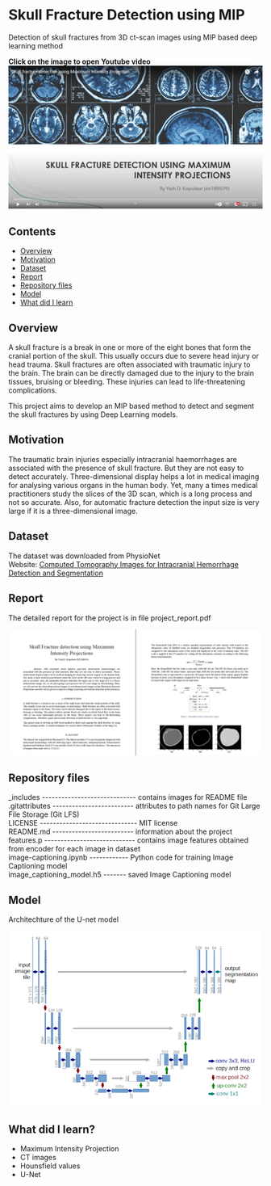 # Skull Fracture Detection using MIP
Detection of skull fractures from 3D ct-scan images using MIP based deep learning method


<b>Click on the image to open Youtube video</b><br>
[![IMAGE ALT TEXT HERE](_includes/youtube_ss.png)](https://www.youtube.com/watch?v=Mfvsl9svhNU)


## Contents
* [Overview](#overview)
* [Motivation](#motivation)
* [Dataset](#dataset)
* [Report](#report)
* [Repository files](#repository-files)
* [Model](#model)
* [What did I learn](#what-did-i-learn)

## Overview
A skull fracture is a break in one or more of the eight bones that form the cranial portion of the skull. This usually occurs due to severe head injury or head trauma. Skull fractures are often associated with traumatic injury to the brain. The brain can be directly damaged due to the injury to the brain tissues, bruising or bleeding. These injuries can lead to life-threatening complications.<br>

This project aims to develop an MIP based method to detect and segment the skull fractures by using Deep Learning models.

## Motivation
The traumatic brain injuries especially intracranial haemorrhages are associated with the presence of skull fracture. But they are not easy to detect accurately. Three-dimensional display helps a lot in medical imaging for analysing various organs in the human body. Yet, many a times medical practitioners study the slices of the 3D scan, which is a long process and not so accurate. Also, for automatic fracture detection the input size is very large if it is a three-dimensional image.

## Dataset
The dataset was downloaded from PhysioNet<br>
Website: [Computed Tomography Images for Intracranial Hemorrhage Detection and Segmentation](https://physionet.org/content/ct-ich/1.3.1/k)


## Report
The detailed report for the project is in file project_report.pdf<br>
<p align="center">
  <img src="_includes/report_ss.png" width="700">
</p>



## Repository files
\_includes ----------------------------- contains images for README file
<br>.gitattributes ------------------------- attributes to path names for Git Large File Storage (Git LFS)
<br>LICENSE ------------------------------ MIT license
<br>README.md ------------------------- information about the project
<br>features.p ---------------------------- contains image features obtained from encoder for each image in dataset
<br>image-captioning.ipynb ------------ Python code for training Image Captioning model
<br>image_captioning_model.h5 ------- saved Image Captioning model
<br>

## Model
Architechture of the U-net model<br>
<p align="center">
  <img src="_includes/u-net_ss.png" width="700">
</p>


## What did I learn?
* Maximum Intensity Projection
* CT images
* Hounsfield values
* U-Net
